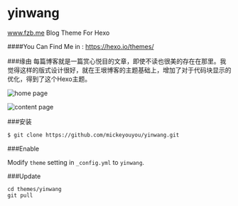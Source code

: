 yinwang
=======

www.fzb.me Blog Theme For Hexo

####You Can Find Me in : https://hexo.io/themes/

###缘由
每篇博客就是一篇赏心悦目的文章，即使不读也很美的存在在那里。我觉得这样的版式设计很好，就在王垠博客的主题基础上，增加了对于代码块显示的优化，得到了这个Hexo主题。

![home page](http://7tsys1.com1.z0.glb.clouddn.com/屏幕快照%202015-09-14%20下午9.28.59.png)

![content page](http://7tsys1.com1.z0.glb.clouddn.com/屏幕快照%202015-09-14%20下午9.30.51.png)

###安装

```sh
$ git clone https://github.com/mickeyouyou/yinwang.git
```


###Enable

Modify `theme` setting in `_config.yml` to `yinwang`.

###Update


```
cd themes/yinwang
git pull
```




